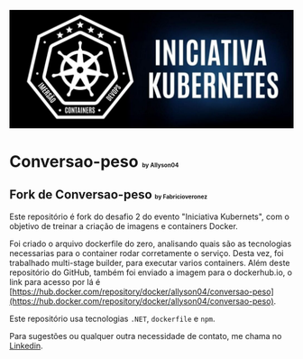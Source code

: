![image info](./static/assets/image.png)

# Conversao-peso <small style="font-size:10px">by Allyson04</small>

## Fork de Conversao-peso <small style="font-size:10px">by Fabricioveronez</small>

Este repositório é fork do desafio 2 do evento "Iniciativa Kubernets", com o objetivo de treinar a criação de imagens e containers Docker.

Foi criado o arquivo dockerfile do zero, analisando quais são as tecnologias necessarias para o container rodar corretamente o serviço. Desta vez, foi trabalhado multi-stage builder, para executar varios containers. Além deste repositório do GitHub, também foi enviado a imagem para o dockerhub.io, o link para acesso por lá é [https://hub.docker.com/repository/docker/allyson04/conversao-peso](https://hub.docker.com/repository/docker/allyson04/conversao-peso).

Este repositório usa tecnologias `.NET`, `dockerfile` e `npm`.

Para sugestões ou qualquer outra necessidade de contato, me chama no [Linkedin](https://www.linkedin.com/in/allyson04/).
